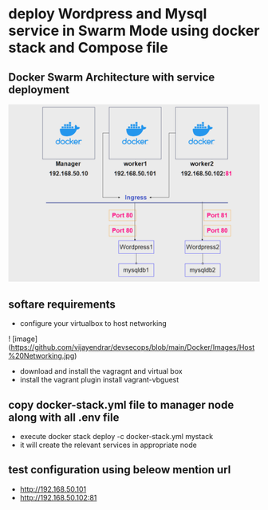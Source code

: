# deploy Wordpress and Mysql service in Swarm Mode using docker stack and Compose file #

## Docker Swarm Architecture with service deployment ##

![image](https://github.com/vijayendrar/devsecops/blob/main/Docker/Images/docker%20stack.png)

## softare requirements ##

- configure your virtualbox to host networking

! [image] (<https://github.com/vijayendrar/devsecops/blob/main/Docker/Images/Host%20Networking.jpg>)

- download and install the vagragnt and virtual box
- install the vagrant plugin install vagrant-vbguest

## copy docker-stack.yml file to manager node along with all .env file ##

- execute docker stack deploy -c docker-stack.yml  mystack
- it will create the relevant services in appropriate node

## test configuration using beleow mention url ##

- <http://192.168.50.101>
- <http://192.168.50.102:81>
  
